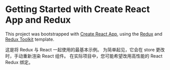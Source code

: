 # Getting Started with Create React App and Redux

This project was bootstrapped with [Create React App](https://github.com/facebook/create-react-app), using the [Redux](https://redux.js.org/) and [Redux Toolkit](https://redux-toolkit.js.org/) template.

这是将 Redux 与 React 一起使用的最基本示例。 为简单起见，它会在 store 更改时，手动重新渲染 React 组件。 在实际项目中，您可能希望改用高性能的 React Redux 绑定。
